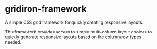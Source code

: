 # gridiron-framework
A simple CSS grid framework for quickly creating responsive layouts.

This framework provides access to simple multi-column layout choices to quickly generate responsive layouts based on the column/row types needed.
